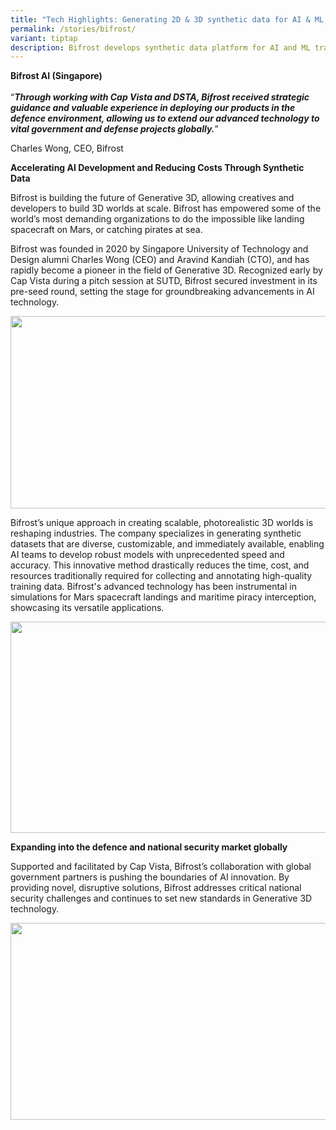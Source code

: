 ```yaml
---
title: "Tech Highlights: Generating 2D & 3D synthetic data for AI & ML training"
permalink: /stories/bifrost/
variant: tiptap
description: Bifrost develops synthetic data platform for AI and ML training
---
```

<p><strong>Bifrost AI&nbsp;(Singapore)</strong><br><br>“<strong><em>Through working with Cap Vista and DSTA, Bifrost received strategic guidance and valuable experience in deploying our products in the defence environment, allowing us to extend our advanced technology to vital government and defense projects globally.</em></strong>”</p><p>Charles Wong, CEO, Bifrost</p><p><strong>Accelerating AI Development and Reducing Costs Through Synthetic Data</strong></p><p>Bifrost is building the future of Generative 3D, allowing creatives and developers to build 3D worlds at scale. Bifrost has empowered some of the world’s most demanding organizations to do the impossible like landing spacecraft on Mars, or catching pirates at sea.</p><p>Bifrost was founded in 2020 by Singapore University of Technology and Design alumni Charles Wong (CEO) and Aravind Kandiah (CTO), and has rapidly become a pioneer in the field of Generative 3D. Recognized early by Cap Vista during a pitch session at SUTD, Bifrost secured investment in its pre-seed round, setting the stage for groundbreaking advancements in AI technology.</p><div class="isomer-image-wrapper"><img style="margin-left:0px;margin-top:0px;" height="308" width="624" src="https://lh7-us.googleusercontent.com/004s7tM75tj4G0EJhuBtQkYfjCNgGYPftPqQAFgQjsMVXdwdnZVWIgy8Mt0unlH9fKNtojEFlrHrGNtgBLrJo4yg73X585H8SWcTMR75nxGRbFMQJiTmOszQwfG4pH5tuQseo2eIf4Qn02Dt0vMRtw"></div><p>Bifrost’s unique approach in creating scalable, photorealistic 3D worlds is reshaping industries. The company specializes in generating synthetic datasets that are diverse, customizable, and immediately available, enabling AI teams to develop robust models with unprecedented speed and accuracy. This innovative method drastically reduces the time, cost, and resources traditionally required for collecting and annotating high-quality training data. Bifrost's advanced technology has been instrumental in simulations for Mars spacecraft landings and maritime piracy interception, showcasing its versatile applications.&nbsp;</p><div class="isomer-image-wrapper"><img style="margin-left:0px;margin-top:0px;" height="338" width="600" src="https://lh7-us.googleusercontent.com/I-zO8fZEuI6Pv1op2urXKjFHqEgNaCTGw-RGtcfozwb8vpHUjdJrqk5o7tTzFuQHoEm-lrEsB8szH1dCfcdy3MgdSyiY8fTed2S0dKqawST2GDUtJX4E8llSuZSBLjf9DL1CUS2Z_ArvP3DYTNX9Yg"></div><p><strong>Expanding into the defence and national security market globally</strong></p><p>Supported and facilitated by Cap Vista, Bifrost’s collaboration with global government partners is pushing the boundaries of AI innovation. By providing novel, disruptive solutions, Bifrost addresses critical national security challenges and continues to set new standards in Generative 3D technology.</p><div class="isomer-image-wrapper"><img style="margin-left:0px;margin-top:0px;" height="315" width="559" src="https://lh7-us.googleusercontent.com/GMLVe1sINpFOFpT6Iu6V0sNgRCUJb50rMDbn0Vsh9zeYN22ySDJlBHcMK9gWq_RvUT_BZ78NsFzqWXLigT1nQIP-26sgUwEvzJRHsWkA8guwYfXR4cNtGw6Mq8_b73jwTICLhyCZ7lLskJ_p_WZEaTE"></div><p></p>